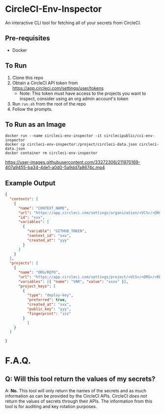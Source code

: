 # CircleCI-Env-Inspector

An interactive CLI tool for fetching all of your secrets from CircleCI.

## Pre-requisites

- Docker

## To Run

1. Clone this repo
2. Obtain a CircleCI API token from https://app.circleci.com/settings/user/tokens
    - Note: This token must have access to the projects you want to inspect, consider using an org admin account's token
3. Run `run.sh` from the root of the repo
4. Follow the prompts.

## To Run as an Image

```
docker run --name circleci-env-inspector -it circlecipublic/cci-env-inspector
docker cp circleci-env-inspector:/project/circleci-data.json circleci-data.json
docker container rm circleci-env-inspector
```


https://user-images.githubusercontent.com/33272306/211970169-407a9455-ba34-4de1-a0d0-5a9dd7a8674c.mp4



## Example Output

```json
{
  "contexts": [
    {
      "name": "CONTEXT_NAME",
      "url": "https://app.circleci.com/settings/organization/<VCS>/<ORG>/contexts/<CONTEXT-ID>",
      "id": "xxx",
      "variables": [
        {
          "variable": "GITHUB_TOKEN",
          "context_id": "xxx",
          "created_at": "yyy"
        }
      ]
    }
  ],
  "projects": [
    {
      "name": "ORG/REPO",
      "url": "https://app.circleci.com/settings/project/<VCS>/<ORG>/<REPO>/environment-variables",
      "variables": [{ "name": "VAR", "value": "xxxx" }],
      "project_keys": [
        {
          "type": "deploy-key",
          "preferred": true,
          "created_at": "xxx",
          "public_key": "yyy",
          "fingerprint": "zzz"
        }
          ]
    }
  ]

}
```

# F.A.Q.

## Q: Will this tool return the values of my secrets?

A: **No.** This tool will only return the names of the secrets and as much information as can be provided by the CircleCI APIs. CircleCI _does not_ return the values of secrets through their APIs. The information from this tool is for auditing and key rotation purposes.
